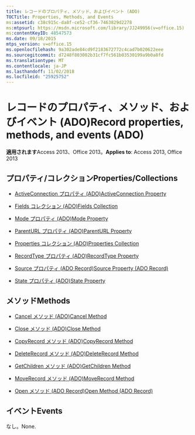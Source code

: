 ```yaml
---
title: レコードのプロパティ、メソッド、およびイベント (ADO)
TOCTitle: Properties, Methods, and Events
ms:assetid: c38c915c-da8f-ce52-cf36-7463829d2278
ms:mtpsurl: https://msdn.microsoft.com/library/JJ249956(v=office.15)
ms:contentKeyID: 48547573
ms.date: 09/18/2015
mtps_version: v=office.15
ms.openlocfilehash: 9a302ade84cd9f2183672772c4cad7b020622eee
ms.sourcegitcommit: d7248f803002b31cf7fc561b03530199a9b0a8fd
ms.translationtype: MT
ms.contentlocale: ja-JP
ms.lasthandoff: 11/02/2018
ms.locfileid: "25925752"
---
```

# <a name="record-properties-methods-and-events-ado"></a><span data-ttu-id="4d9ed-102">レコードのプロパティ、メソッド、およびイベント (ADO)</span><span class="sxs-lookup"><span data-stu-id="4d9ed-102">Record properties, methods, and events (ADO)</span></span>


<span data-ttu-id="4d9ed-103">**適用されます**Access 2013、Office 2013。</span><span class="sxs-lookup"><span data-stu-id="4d9ed-103">**Applies to**: Access 2013, Office 2013</span></span>

## <a name="propertiescollections"></a><span data-ttu-id="4d9ed-104">プロパティ/コレクション</span><span class="sxs-lookup"><span data-stu-id="4d9ed-104">Properties/Collections</span></span>

- [<span data-ttu-id="4d9ed-105">ActiveConnection プロパティ (ADO)</span><span class="sxs-lookup"><span data-stu-id="4d9ed-105">ActiveConnection Property</span></span>](activeconnection-property-ado.md)

- [<span data-ttu-id="4d9ed-106">Fields コレクション (ADO)</span><span class="sxs-lookup"><span data-stu-id="4d9ed-106">Fields Collection</span></span>](fields-collection-ado.md)

- [<span data-ttu-id="4d9ed-107">Mode プロパティ (ADO)</span><span class="sxs-lookup"><span data-stu-id="4d9ed-107">Mode Property</span></span>](mode-property-ado.md)

- [<span data-ttu-id="4d9ed-108">ParentURL プロパティ (ADO)</span><span class="sxs-lookup"><span data-stu-id="4d9ed-108">ParentURL Property</span></span>](parenturl-property-ado.md)

- [<span data-ttu-id="4d9ed-109">Properties コレクション (ADO)</span><span class="sxs-lookup"><span data-stu-id="4d9ed-109">Properties Collection</span></span>](properties-collection-ado.md)

- [<span data-ttu-id="4d9ed-110">RecordType プロパティ (ADO)</span><span class="sxs-lookup"><span data-stu-id="4d9ed-110">RecordType Property</span></span>](recordtype-property-ado.md)

- [<span data-ttu-id="4d9ed-111">Source プロパティ (ADO Record)</span><span class="sxs-lookup"><span data-stu-id="4d9ed-111">Source Property (ADO Record)</span></span>](source-property-ado-record.md)

- [<span data-ttu-id="4d9ed-112">State プロパティ (ADO)</span><span class="sxs-lookup"><span data-stu-id="4d9ed-112">State Property</span></span>](state-property-ado.md)

## <a name="methods"></a><span data-ttu-id="4d9ed-113">メソッド</span><span class="sxs-lookup"><span data-stu-id="4d9ed-113">Methods</span></span>

- [<span data-ttu-id="4d9ed-114">Cancel メソッド (ADO)</span><span class="sxs-lookup"><span data-stu-id="4d9ed-114">Cancel Method</span></span>](cancel-method-ado.md)

- [<span data-ttu-id="4d9ed-115">Close メソッド (ADO)</span><span class="sxs-lookup"><span data-stu-id="4d9ed-115">Close Method</span></span>](close-method-ado.md)

- [<span data-ttu-id="4d9ed-116">CopyRecord メソッド (ADO)</span><span class="sxs-lookup"><span data-stu-id="4d9ed-116">CopyRecord Method</span></span>](copyrecord-method-ado.md)

- [<span data-ttu-id="4d9ed-117">DeleteRecord メソッド (ADO)</span><span class="sxs-lookup"><span data-stu-id="4d9ed-117">DeleteRecord Method</span></span>](deleterecord-method-ado.md)

- [<span data-ttu-id="4d9ed-118">GetChildren メソッド (ADO)</span><span class="sxs-lookup"><span data-stu-id="4d9ed-118">GetChildren Method</span></span>](getchildren-method-ado.md)

- [<span data-ttu-id="4d9ed-119">MoveRecord メソッド (ADO)</span><span class="sxs-lookup"><span data-stu-id="4d9ed-119">MoveRecord Method</span></span>](moverecord-method-ado.md)

- [<span data-ttu-id="4d9ed-120">Open メソッド (ADO Record)</span><span class="sxs-lookup"><span data-stu-id="4d9ed-120">Open Method (ADO Record)</span></span>](open-method-ado-record.md)

## <a name="events"></a><span data-ttu-id="4d9ed-121">イベント</span><span class="sxs-lookup"><span data-stu-id="4d9ed-121">Events</span></span>

<span data-ttu-id="4d9ed-122">なし。</span><span class="sxs-lookup"><span data-stu-id="4d9ed-122">None.</span></span>

